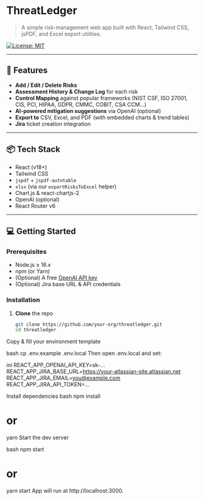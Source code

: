 # ThreatLedger

> A simple risk-management web app built with React, Tailwind CSS, jsPDF, and Excel export utilities.

[![License: MIT](https://img.shields.io/badge/License-MIT-blue.svg)](LICENSE)

---

## 🚀 Features

- **Add / Edit / Delete Risks**  
- **Assessment History & Change Log** for each risk  
- **Control Mapping** against popular frameworks (NIST CSF, ISO 27001, CIS, PCI, HIPAA, GDPR, CMMC, COBIT, CSA CCM…)  
- **AI-powered mitigation suggestions** via OpenAI (optional)  
- **Export to** CSV, Excel, and PDF (with embedded charts & trend tables)  
- **Jira** ticket creation integration  

---

## 📦 Tech Stack

- React (v18+)  
- Tailwind CSS  
- `jspdf` + `jspdf-autotable`  
- `xlsx` (via our `exportRisksToExcel` helper)  
- Chart.js & react-chartjs-2  
- OpenAI (optional)  
- React Router v6  

---

## 💻 Getting Started

### Prerequisites

- Node.js ≥ 16.x  
- npm (or Yarn)  
- (Optional) A free [OpenAI API key](https://platform.openai.com/)  
- (Optional) Jira base URL & API credentials  

### Installation

1. **Clone** the repo  
   ```bash
   git clone https://github.com/your-org/threatledger.git
   cd threatledger
Copy & fill your environment template

bash
cp .env.example .env.local
Then open .env.local and set:

ini
REACT_APP_OPENAI_API_KEY=sk-…
REACT_APP_JIRA_BASE_URL=https://your-atlassian-site.atlassian.net
REACT_APP_JIRA_EMAIL=you@example.com
REACT_APP_JIRA_API_TOKEN=…

Install dependencies
bash
npm install
# or
yarn
Start the dev server

bash
npm start
# or
yarn start
App will run at http://localhost:3000.
